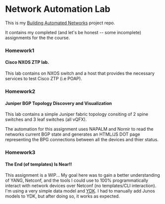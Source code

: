 # Network Automation Lab

This is my [Building Automated Networks](https://my.ipspace.net/bin/list?id=NetAutSol) project repo.

It contains my completed (and let's be honest -- some incomplete) assignments for the the course.


### Homework1
#### Cisco NXOS ZTP lab.

This lab contains on NXOS switch and a host that provides the necessary services to test Cisco ZTP (i.e POAP).


### Homework2
#### Juniper BGP Topology Discovery and Visualization

This lab contains a simple Juniper fabric topology consiting of 2 spine switches and 3 leaf switches (all vQFX).

The automation for this assignment uses NAPALM and Nornir to read the networks current BGP state and generates an HTML/JS DOT page representing the BPG connections between all the devices and thier status.

### Homework3
#### The End (of templates) Is Near!!

This assignment is a WIP...  My goal here was to gain a better understanding of YANG, Netconf, and the tools I could use to 100% programmatically interact with network devices over Netconf (no templates/CLI interaction).  I'm using a very simple data model and [YDK](https://github.com/CiscoDevNet/ydk-py).  I had to manually add Junos models to YDK, but after doing so, it works as expected.

